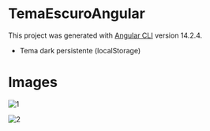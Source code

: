 # TemaEscuroAngular

This project was generated with [Angular CLI](https://github.com/angular/angular-cli) version 14.2.4.

- Tema dark persistente (localStorage)

# Images

![1](https://user-images.githubusercontent.com/80997263/208154874-903b7a60-b6fd-4906-997c-a9b8d6ec68fc.png)

![2](https://user-images.githubusercontent.com/80997263/208154886-8051fe3b-2a48-4bd9-80a1-eaa78f25d6d5.png)
